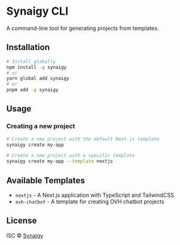 # Synaigy CLI

A command-line tool for generating projects from templates.

## Installation

```bash
# Install globally
npm install -g synaigy
# or
yarn global add synaigy
# or
pnpm add -g synaigy
```

## Usage

### Creating a new project

```bash
# Create a new project with the default Next.js template
synaigy create my-app

# Create a new project with a specific template
synaigy create my-app --template nextjs
```

## Available Templates

- `nextjs` - A Next.js application with TypeScript and TailwindCSS
- `ovh-chatbot` - A template for creating OVH chatbot projects

## License

ISC © [Synaigy](https://synaigy.com)
